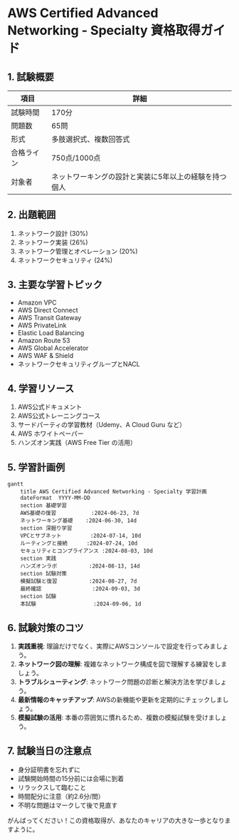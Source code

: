 # AWS Certified Advanced Networking - Specialty 資格取得ガイド

## 1. 試験概要

| 項目 | 詳細 |
|------|------|
| 試験時間 | 170分 |
| 問題数 | 65問 |
| 形式 | 多肢選択式、複数回答式 |
| 合格ライン | 750点/1000点 |
| 対象者 | ネットワーキングの設計と実装に5年以上の経験を持つ個人 |

## 2. 出題範囲

1. ネットワーク設計 (30%)
2. ネットワーク実装 (26%)
3. ネットワーク管理とオペレーション (20%)
4. ネットワークセキュリティ (24%)

## 3. 主要な学習トピック

- Amazon VPC
- AWS Direct Connect
- AWS Transit Gateway
- AWS PrivateLink
- Elastic Load Balancing
- Amazon Route 53
- AWS Global Accelerator
- AWS WAF & Shield
- ネットワークセキュリティグループとNACL

## 4. 学習リソース

1. AWS公式ドキュメント
2. AWS公式トレーニングコース
3. サードパーティの学習教材（Udemy、A Cloud Guru など）
4. AWS ホワイトペーパー
5. ハンズオン実践（AWS Free Tier の活用）

## 5. 学習計画例

```mermaid
gantt
    title AWS Certified Advanced Networking - Specialty 学習計画
    dateFormat  YYYY-MM-DD
    section 基礎学習
    AWS基礎の復習           :2024-06-23, 7d
    ネットワーキング基礎    :2024-06-30, 14d
    section 深掘り学習
    VPCとサブネット         :2024-07-14, 10d
    ルーティングと接続      :2024-07-24, 10d
    セキュリティとコンプライアンス :2024-08-03, 10d
    section 実践
    ハンズオンラボ          :2024-08-13, 14d
    section 試験対策
    模擬試験と復習          :2024-08-27, 7d
    最終確認                :2024-09-03, 3d
    section 試験
    本試験                  :2024-09-06, 1d
```

## 6. 試験対策のコツ

1. **実践重視**: 理論だけでなく、実際にAWSコンソールで設定を行ってみましょう。
2. **ネットワーク図の理解**: 複雑なネットワーク構成を図で理解する練習をしましょう。
3. **トラブルシューティング**: ネットワーク問題の診断と解決方法を学びましょう。
4. **最新情報のキャッチアップ**: AWSの新機能や更新を定期的にチェックしましょう。
5. **模擬試験の活用**: 本番の雰囲気に慣れるため、複数の模擬試験を受けましょう。

## 7. 試験当日の注意点

- 身分証明書を忘れずに
- 試験開始時間の15分前には会場に到着
- リラックスして臨むこと
- 時間配分に注意（約2.6分/問）
- 不明な問題はマークして後で見直す

がんばってください！この資格取得が、あなたのキャリアの大きな一歩となりますように。
